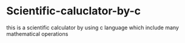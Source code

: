 # Scientific-caluclator-by-c
this is a scientific calculator by using c language which include many mathematical operations
